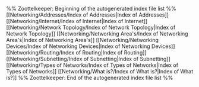 %% Zoottelkeeper: Beginning of the autogenerated index file list  %%
 [[Networking/Addresses/Index of Addresses|Index of Addresses]]
 [[Networking/Internet/Index of Internet|Index of Internet]]
 [[Networking/Network Topology/Index of Network Topology|Index of Network Topology]]
 [[Networking/Networking Area's/Index of Networking Area's|Index of Networking Area's]]
 [[Networking/Networking Devices/Index of Networking Devices|Index of Networking Devices]]
 [[Networking/Routing/Index of Routing|Index of Routing]]
 [[Networking/Subnetting/Index of Subnetting|Index of Subnetting]]
 [[Networking/Types of Networks/Index of Types of Networks|Index of Types of Networks]]
 [[Networking/What is?/Index of What is?|Index of What is?]]
%% Zoottelkeeper: End of the autogenerated index file list  %%
